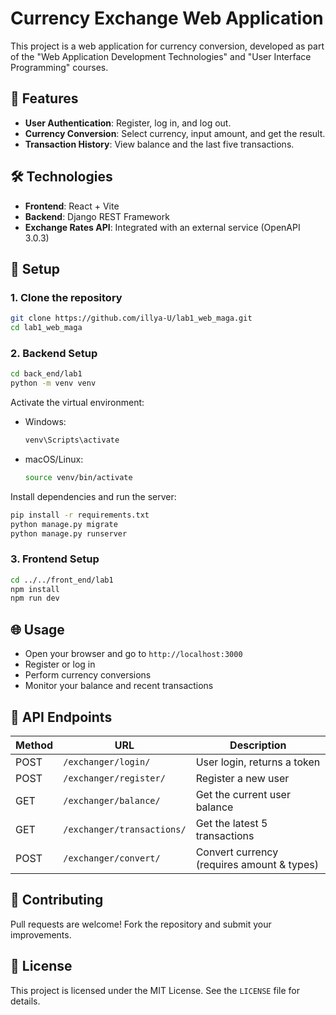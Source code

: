 # Currency Exchange Web Application

This project is a web application for currency conversion, developed as part of the "Web Application Development Technologies" and "User Interface Programming" courses.

## 🚀 Features

- **User Authentication**: Register, log in, and log out.
- **Currency Conversion**: Select currency, input amount, and get the result.
- **Transaction History**: View balance and the last five transactions.

## 🛠️ Technologies

- **Frontend**: React + Vite
- **Backend**: Django REST Framework
- **Exchange Rates API**: Integrated with an external service (OpenAPI 3.0.3)

## 🔧 Setup

### 1. Clone the repository

```bash
git clone https://github.com/illya-U/lab1_web_maga.git
cd lab1_web_maga
```

### 2. Backend Setup

```bash
cd back_end/lab1
python -m venv venv
```

Activate the virtual environment:

- Windows:
  ```bash
  venv\Scripts\activate
  ```
- macOS/Linux:
  ```bash
  source venv/bin/activate
  ```

Install dependencies and run the server:

```bash
pip install -r requirements.txt
python manage.py migrate
python manage.py runserver
```

### 3. Frontend Setup

```bash
cd ../../front_end/lab1
npm install
npm run dev
```

## 🌐 Usage

- Open your browser and go to `http://localhost:3000`
- Register or log in
- Perform currency conversions
- Monitor your balance and recent transactions

## 📡 API Endpoints

| Method | URL                         | Description                                |
|--------|-----------------------------|--------------------------------------------|
| POST   | `/exchanger/login/`         | User login, returns a token                |
| POST   | `/exchanger/register/`      | Register a new user                        |
| GET    | `/exchanger/balance/`       | Get the current user balance               |
| GET    | `/exchanger/transactions/`  | Get the latest 5 transactions              |
| POST   | `/exchanger/convert/`       | Convert currency (requires amount & types) |

## 🤝 Contributing

Pull requests are welcome! Fork the repository and submit your improvements.

## 📄 License

This project is licensed under the MIT License. See the `LICENSE` file for details.
